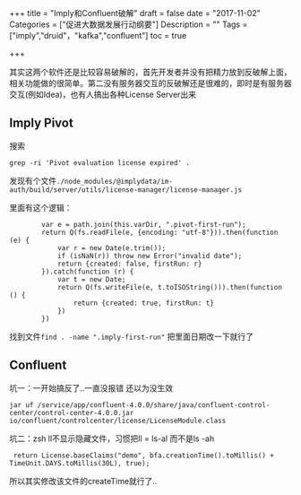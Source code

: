 +++
title = "Imply和Confluent破解"
draft = false
date = "2017-11-02"
Categories = ["促进大数据发展行动纲要"] 
Description = "" 
Tags = ["imply","druid"，"kafka","confluent"] 
toc = true

+++

其实这两个软件还是比较容易破解的，首先开发者并没有把精力放到反破解上面，相关功能做的很简单。第二没有服务器交互的反破解还是很难的，即时是有服务器交互(例如Idea)，也有人搞出各种License Server出来

## Imply Pivot
搜索
```
grep -ri 'Pivot evaluation license expired' .
```
发现有个文件`./node_modules/@implydata/im-auth/build/server/utils/license-manager/license-manager.js`

里面有这个逻辑：

```
        var e = path.join(this.varDir, ".pivot-first-run");
        return Q(fs.readFile(e, {encoding: "utf-8"})).then(function (e) {
            var r = new Date(e.trim());
            if (isNaN(r)) throw new Error("invalid date");
            return {created: false, firstRun: r}
        }).catch(function (r) {
            var t = new Date;
            return Q(fs.writeFile(e, t.toISOString())).then(function () {
                return {created: true, firstRun: t}
            })
        })
```
找到文件`find . -name ".imply-first-run"`
把里面日期改一下就行了

## Confluent
坑一：一开始搞反了..一直没报错 还以为没生效
```
jar uf /service/app/confluent-4.0.0/share/java/confluent-control-center/control-center-4.0.0.jar io/confluent/controlcenter/license/LicenseModule.class
```
坑二：zsh ll不显示隐藏文件，习惯把ll = ls-al 而不是ls -ah 


```
 return License.baseClaims("demo", bfa.creationTime().toMillis() + TimeUnit.DAYS.toMillis(30L), true);
```
所以其实修改该文件的createTime就行了..

